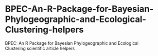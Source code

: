 # BPEC-An-R-Package-for-Bayesian-Phylogeographic-and-Ecological-Clustering-helpers
BPEC: An R Package for Bayesian Phylogeographic and Ecological Clustering scientific article helpers
